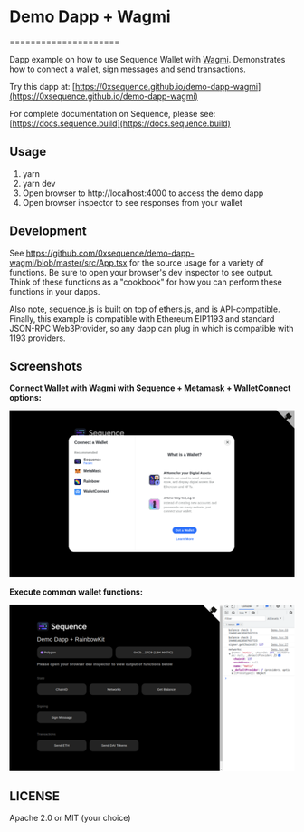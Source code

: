 # Demo Dapp + Wagmi
=====================

Dapp example on how to use Sequence Wallet with [Wagmi](https://wagmi.sh). Demonstrates how to connect a wallet, sign messages and send transactions.

Try this dapp at: [https://0xsequence.github.io/demo-dapp-wagmi](https://0xsequence.github.io/demo-dapp-wagmi)

For complete documentation on Sequence, please see: [https://docs.sequence.build](https://docs.sequence.build)

## Usage

1. yarn
2. yarn dev
3. Open browser to http://localhost:4000 to access the demo dapp
4. Open browser inspector to see responses from your wallet

## Development

See https://github.com/0xsequence/demo-dapp-wagmi/blob/master/src/App.tsx for the source
usage for a variety of functions. Be sure to open your browser's dev inspector to see output.
Think of these functions as a "cookbook" for how you can perform these functions in your dapps.

Also note, sequence.js is built on top of ethers.js, and is API-compatible. Finally, this example
is compatible with Ethereum EIP1193 and standard JSON-RPC Web3Provider, so any dapp can plug in
which is compatible with 1193 providers.



## Screenshots

**Connect Wallet with Wagmi with Sequence + Metamask + WalletConnect options:**

![Connect Wallet](./screenshots/screen-open.png)


**Execute common wallet functions:**

![Wallet functions](./screenshots/screen-txn.png)


## LICENSE

Apache 2.0 or MIT (your choice)

